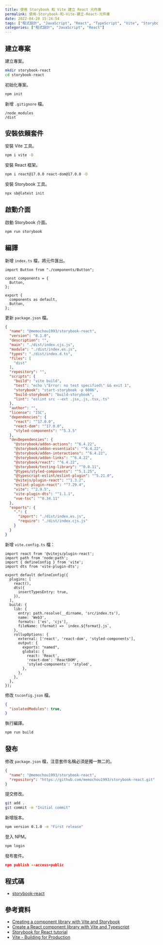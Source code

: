 ```yaml
---
title: 使用 Storybook 和 Vite 建立 React 元件庫
permalink: 使用-Storybook-和-Vite-建立-React-元件庫
date: 2022-04-20 15:24:54
tags: ["程式設計", "JavaScript", "React", "TypeScript", "Vite", "Storybook"]
categories: ["程式設計", "JavaScript", "React"]
---
```


## 建立專案

建立專案。

```BASH
mkdir storybook-react
cd storybook-react
```

初始化專案。

```BASH
npm init
```

新增 `.gitignore` 檔。

```ENV
/node_modules
/dist
```

## 安裝依賴套件

安裝 Vite 工具。

```BASH
npm i vite -D
```

安裝 React 框架。

```BASH
npm i react@17.0.0 react-dom@17.0.0 -D
```

安裝 Storybook 工具。

```BASH
npx sb@latest init
```

## 啟動介面

啟動 Storybook 介面。

```BASH
npm run storybook
```

## 編譯

新增 `index.ts` 檔，將元件匯出。

```TS
import Button from "./components/Button";

const components = {
  Button,
};

export {
  components as default,
  Button,
};
```

更新 `package.json` 檔。

```JSON
{
  "name": "@memochou1993/storybook-react",
  "version": "0.1.0",
  "description": "",
  "main": "./dist/index.cjs.js",
  "module": "./dist/index.es.js",
  "types": "./dist/index.d.ts",
  "files": [
    "dist"
  ],
  "repository": "",
  "scripts": {
    "build": "vite build",
    "test": "echo \"Error: no test specified\" && exit 1",
    "storybook": "start-storybook -p 6006",
    "build-storybook": "build-storybook",
    "lint": "eslint src --ext .jsx,.js,.tsx,.ts"
  },
  "author": "",
  "license": "ISC",
  "dependencies": {
    "react": "^17.0.0",
    "react-dom": "^17.0.0",
    "styled-components": "^5.3.5"
  },
  "devDependencies": {
    "@storybook/addon-actions": "^6.4.22",
    "@storybook/addon-essentials": "^6.4.22",
    "@storybook/addon-interactions": "^6.4.22",
    "@storybook/addon-links": "^6.4.22",
    "@storybook/react": "^6.4.22",
    "@storybook/testing-library": "^0.0.11",
    "@types/styled-components": "^5.1.25",
    "@typescript-eslint/eslint-plugin": "^5.21.0",
    "@vitejs/plugin-react": "^1.3.2",
    "eslint-plugin-react": "^7.29.4",
    "vite": "^2.9.5",
    "vite-plugin-dts": "^1.1.1",
    "vue-tsc": "^0.34.11"
  },
  "exports": {
    ".": {
      "import": "./dist/index.es.js",
      "require": "./dist/index.cjs.js"
    }
  }
}
```

新增 `vite.config.ts` 檔：

```TS
import react from '@vitejs/plugin-react';
import path from 'node:path';
import { defineConfig } from 'vite';
import dts from 'vite-plugin-dts';

export default defineConfig({
  plugins: [
    react(),
    dts({
      insertTypesEntry: true,
    }),
  ],
  build: {
    lib: {
      entry: path.resolve(__dirname, 'src/index.ts'),
      name: 'Web3',
      formats: ['es', 'cjs'],
      fileName: (format) => `index.${format}.js`,
    },
    rollupOptions: {
      external: ['react', 'react-dom', 'styled-components'],
      output: {
        exports: "named",
        globals: {
          react: 'React',
          'react-dom': 'ReactDOM',
          'styled-components': 'styled',
        },
      },
    },
  },
});
```

修改 `tsconfig.json` 檔。

```JSON
{
  "isolatedModules": true,
}
```

執行編譯。

```BASH
npm run build
```

## 發布

修改 `package.json` 檔，注意套件名稱必須是獨一無二的。

```JSON
{
  "name": "@memochou1993/storybook-react",
  "repository": "https://github.com/memochou1993/storybook-react.git"
}
```

提交修改。

```BASH
git add .
git commit -m "Initial commit"
```

新增版本。

```BASH
npm version 0.1.0 -m "First release"
```

登入 NPM。

```BASH
npm login
```

發布套件。

```JSON
npm publish --access=public
```

## 程式碼

- [storybook-react](https://github.com/memochou1993/storybook-react)

## 參考資料

- [Creating a component library with Vite and Storybook](https://divotion.com/blog/creating-a-component-library-with-vite-and-storybook)
- [Create a React component library with Vite and Typescript](https://dev.to/nicolaserny/create-a-react-component-library-with-vite-and-typescript-1ih9)
- [Storybook for React tutorial](https://storybook.js.org/tutorials/intro-to-storybook/react/zh-TW/get-started/)
- [Vite - Building for Production](https://cn.vitejs.dev/guide/build.html)

